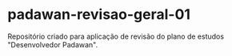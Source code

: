 # padawan-revisao-geral-01
Repositório criado para aplicação de revisão do plano de estudos "Desenvolvedor Padawan".
